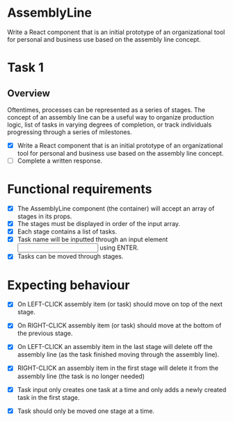 # AssemblyLine
Write a React component that is an initial prototype of an organizational tool for personal and business use based on the assembly line concept.

# Task 1
## Overview
Oftentimes, processes can be represented as a series of stages. The concept of an assembly line can be a useful way to organize production logic, list of tasks in varying degrees of completion, or track individuals progressing through a series of milestones.
- [x] Write a React component that is an initial prototype of an organizational tool for personal and business use based on the assembly line concept.
- [ ] Complete a written response.

# Functional requirements
- [x] The AssemblyLine component (the container) will accept an array of stages in its props.
- [x] The stages must be displayed in order of the input array.
- [x] Each stage contains a list of tasks.
- [x] Task name will be inputted through an input element <input> using ENTER. 
- [x] Tasks can be moved through stages.

# Expecting behaviour
- [x] On LEFT-CLICK assembly item (or task) should move on top of the next stage.
- [x] On RIGHT-CLICK assembly item (or task) should move at the bottom of the previous stage.
- [x] On LEFT-CLICK an assembly item in the last stage will delete off the assembly line (as the task finished moving through the assembly line).
- [x] RIGHT-CLICK an assembly item in the first stage will delete it from the assembly line (the task is no longer needed)
- [x] Task input only creates one task at a time and only adds a newly created task in the first stage.
- [x] Task should only be moved one stage at a time.

